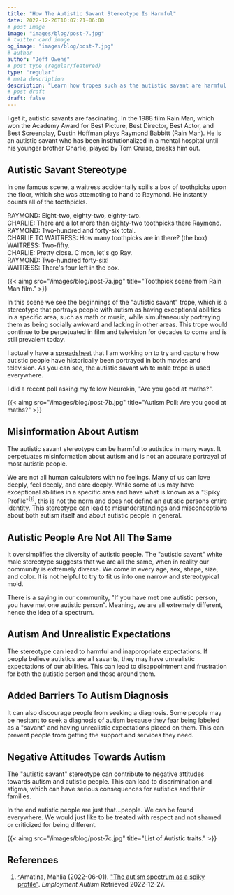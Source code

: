 ```yaml
---
title: "How The Autistic Savant Stereotype Is Harmful"
date: 2022-12-26T10:07:21+06:00
# post image
image: "images/blog/post-7.jpg"
# twitter card image
og_image: "images/blog/post-7.jpg"
# author
author: "Jeff Owens"
# post type (regular/featured)
type: "regular"
# meta description
description: "Learn how tropes such as the autistic savant are harmful."
# post draft
draft: false
---
```


I get it, autistic savants are fascinating. In the 1988 film Rain Man, which won the Academy Award for Best Picture, Best Director, Best Actor, and Best Screenplay, Dustin Hoffman plays Raymond Babbitt (Rain Man). He is an autistic savant who has been institutionalized in a mental hospital until his younger brother Charlie, played by Tom Cruise, breaks him out. 

<h2 class="h4 mb-4">Autistic Savant Stereotype</h2>

In one famous scene, a waitress accidentally spills a box of toothpicks upon the floor, which she was attempting to hand to Raymond. He instantly counts all of the toothpicks. 

RAYMOND: Eight-two, eighty-two, eighty-two.<br>
CHARLIE: There are a lot more than eighty-two toothpicks there Raymond.<br>
RAYMOND: Two-hundred and forty-six total.<br>
CHARLIE TO WAITRESS: How many toothpicks are in there? (the box)<br>
WAITRESS: Two-fifty.<br>
CHARLIE: Pretty close. C'mon, let's go Ray.<br>
RAYMOND: Two-hundred forty-six!<br>
WAITRESS: There's four left in the box.<br>

{{< aimg  src="/images/blog/post-7a.jpg" title="Toothpick scene from Rain Man film." >}}

In this scene we see the beginnings of the "autistic savant" trope, which is a stereotype that portrays people with autism as having exceptional abilities in a specific area, such as math or music, while simultaneously portraying them as being socially awkward and lacking in other areas. This trope would continue to be perpetuated in film and television for decades to come and is still prevalent today.

I actually have a <a href="https://docs.google.com/spreadsheets/d/10Hl9S0yLUm5qlqEVe5osGVSTFt3OPoVZb-sPejNkvPY/edit#gid=0" title="Autism in the media">spreadsheet</a> that I am working on to try and capture how autistic people have historically been portrayed in both movies and television. As you can see, the autistic savant white male trope is used everywhere.

I did a recent poll asking my fellow Neurokin, "Are you good at maths?".

{{< aimg  src="/images/blog/post-7b.jpg" title="Autism Poll: Are you good at maths?" >}}

<h2 class="h4 mb-4">Misinformation About Autism</h2>

The autistic savant stereotype can be harmful to autistics in many ways. It perpetuates misinformation about autism and is not an accurate portrayal of most autistic people. 

We are not all human calculators with no feelings. Many of us can love deeply, feel deeply, and care deeply. While some of us may have exceptional abilities in a specific area and have what is known as a "Spiky Profile"<sup id="_ref-1" class="reference"><a href="#_note-1" data-toggle="tooltip" title="The autism spectrum as a spiky profile.">[1]</a></sup>, this is not the norm and does not define an autistic persons entire identity. This stereotype can lead to misunderstandings and misconceptions about both autism itself and about autistic people in general.

<h2 class="h4 mb-4">Autistic People Are Not All The Same</h2>

It oversimplifies the diversity of autistic people. The "autistic savant" white male stereotype suggests that we are all the same, when in reality our community is extremely diverse. We come in every age, sex, shape, size, and color. It is not helpful to try to fit us into one narrow and stereotypical mold.

There is a saying in our community, "If you have met one autistic person, you have met one autistic person". Meaning, we are all extremely different, hence the idea of a spectrum. 

<h2 class="h4 mb-4">Autism And Unrealistic Expectations</h2>

The stereotype can lead to harmful and inappropriate expectations. If people believe autistics are all savants, they may have unrealistic expectations of our abilities. This can lead to disappointment and frustration for both the autistic person and those around them.

<h2 class="h4 mb-4">Added Barriers To Autism Diagnosis</h2>

It can also discourage people from seeking a diagnosis. Some people may be hesitant to seek a diagnosis of autism because they fear being labeled as a "savant" and having unrealistic expectations placed on them. This can prevent people from getting the support and services they need.

<h2 class="h4 mb-4">Negative Attitudes Towards Autism</h2>

The "autistic savant" stereotype can contribute to negative attitudes towards autism and autistic people. This can lead to discrimination and stigma, which can have serious consequences for autistics and their families. 

In the end autistic people are just that...people. We can be found everywhere. We would just like to be treated with respect and not shamed or criticized for being different.

{{< aimg  src="/images/blog/post-7c.jpg" title="List of Autistic traits." >}}

<h2 class="h4 my-4" id="zapme">References</h2>
<ol class="references">
<li id="_note-1"><a href="#_ref-1" class="uparrow">^</a><span>Amatina, Mahlia (2022-06-01).</span> <a href="https://www.employmentautism.org.uk/blog/the-autism-spectrum-as-a-spiky-profile" rel="nofollow" class="external">"The autism spectrum as a spiky profile"</a>. <cite>Employment Autism</cite> Retrieved 2022-12-27.
</li>
</ol>